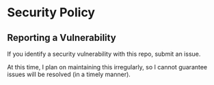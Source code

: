 # Security Policy


## Reporting a Vulnerability
If you identify a security vulnerability with this repo, submit an issue. 

At this time, I plan on maintaining this irregularly, so I cannot guarantee issues will be resolved (in a timely manner). 
